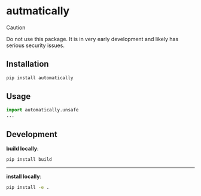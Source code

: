 # autmatically

> [!CAUTION]
> Do not use this package. It is in very early development and likely has serious security issues.


## Installation

```bash
pip install automatically
```


## Usage

```python
import automatically.unsafe
...
```


## Development

**build locally**:

```bash
pip install build
```

---

**install locally**:

```bash
pip install -e .
```
